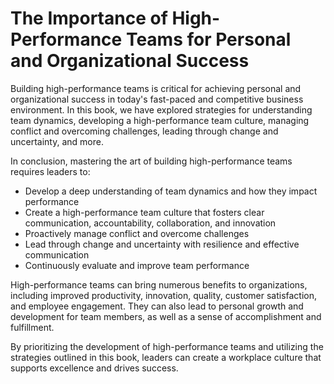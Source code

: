# The Importance of High-Performance Teams for Personal and Organizational Success

Building high-performance teams is critical for achieving personal and organizational success in today's fast-paced and competitive business environment. In this book, we have explored strategies for understanding team dynamics, developing a high-performance team culture, managing conflict and overcoming challenges, leading through change and uncertainty, and more.

In conclusion, mastering the art of building high-performance teams requires leaders to:

* Develop a deep understanding of team dynamics and how they impact performance
* Create a high-performance team culture that fosters clear communication, accountability, collaboration, and innovation
* Proactively manage conflict and overcome challenges
* Lead through change and uncertainty with resilience and effective communication
* Continuously evaluate and improve team performance

High-performance teams can bring numerous benefits to organizations, including improved productivity, innovation, quality, customer satisfaction, and employee engagement. They can also lead to personal growth and development for team members, as well as a sense of accomplishment and fulfillment.

By prioritizing the development of high-performance teams and utilizing the strategies outlined in this book, leaders can create a workplace culture that supports excellence and drives success.
